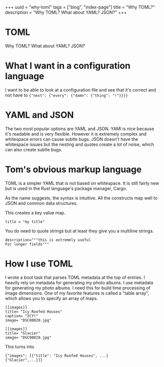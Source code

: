 +++
uuid = "why-toml"
tags = ["blog", "index-page"]
title = "Why TOML?"
description = "Why TOML? What about YAML? JSON?"
+++

# TOML

Why TOML? What about YAML? JSON?

# What I want in a configuration language
I want to be able to look at a configuration file and see that it's correct and not have to `{"nest": {"every": {"damn": {"thing": "!"}}}}`

# YAML and JSON
The two most popular options are YAML and JSON. YAMl is nice because it's readable and is very flexible. However it is extremely complex and whitespace errors can cause subtle bugs. JSON doesn't have the whitespace issues but the  nesting and quotes create a lot of noise, which can also create subtle bugs.

# Tom's obvious markup language
TOML is a simpler YAML that is not based on whitespace. It is still fairly new but is used in the Rust language's package manager, Cargo.

As the name suggests, the syntax is intuitive. All the constructs map well to JSON and common data structures.

This creates a key value map.

`title = "my title"`

You do need to quote strings but at least they give you a multiline strings.

```
description="""this is extremely useful
For longer fields"""
```

# How I use TOML
I wrote a boot task that parses TOML metadata at the top of entries. I heavily rely on metadata for generating my photo albums. I use metadata for generating my photo albums. I need this for build time processing of image dimensions.
One of my favorite features is called a "table array", which allows you to specify an array of maps.

```
[[images]]
title= "Icy Roofed Houses"
caption= "ICY!"
image= "DSC00020.jpg"

[[images]]
title= "Glacier"
image= "DSC00028.jpg"
```

This turns into

```
{"images": [{"title": "Icy Roofed Houses", ...}
{"Glacier",...}]}
```
